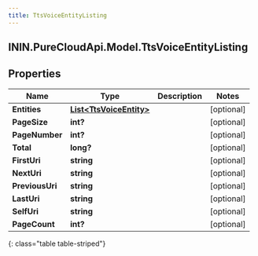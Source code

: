 ```yaml
---
title: TtsVoiceEntityListing
---
```

## ININ.PureCloudApi.Model.TtsVoiceEntityListing

## Properties

|Name | Type | Description | Notes|
|------------ | ------------- | ------------- | -------------|
| **Entities** | [**List&lt;TtsVoiceEntity&gt;**](TtsVoiceEntity.html) |  | [optional] |
| **PageSize** | **int?** |  | [optional] |
| **PageNumber** | **int?** |  | [optional] |
| **Total** | **long?** |  | [optional] |
| **FirstUri** | **string** |  | [optional] |
| **NextUri** | **string** |  | [optional] |
| **PreviousUri** | **string** |  | [optional] |
| **LastUri** | **string** |  | [optional] |
| **SelfUri** | **string** |  | [optional] |
| **PageCount** | **int?** |  | [optional] |
{: class="table table-striped"}


